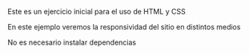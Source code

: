 Este es un ejercicio inicial para el uso de HTML y CSS

En este ejemplo veremos la responsividad del sitio en distintos medios

No es necesario instalar dependencias